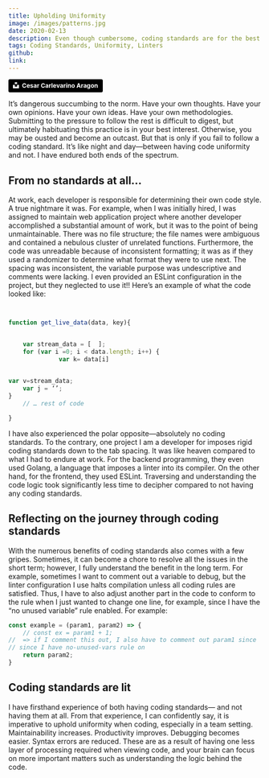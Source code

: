 ```yaml
---
title: Upholding Uniformity
image: /images/patterns.jpg
date: 2020-02-13
description: Even though cumbersome, coding standards are for the best.
tags: Coding Standards, Uniformity, Linters
github:
link:
---
```


<a style="background-color:black;color:white;text-decoration:none;padding:4px 6px;font-family:-apple-system, BlinkMacSystemFont, &quot;San Francisco&quot;, &quot;Helvetica Neue&quot;, Helvetica, Ubuntu, Roboto, Noto, &quot;Segoe UI&quot;, Arial, sans-serif;font-size:12px;font-weight:bold;line-height:1.2;display:inline-block;border-radius:3px" href="https://unsplash.com/@carlevarino?utm_medium=referral&amp;utm_campaign=photographer-credit&amp;utm_content=creditBadge" target="_blank" rel="noopener noreferrer"><span style="display:inline-block;padding:2px 3px"><svg xmlns="http://www.w3.org/2000/svg" style="height:12px;width:auto;position:relative;vertical-align:middle;top:-2px;fill:white" viewBox="0 0 32 32"><path d="M10 9V0h12v9H10zm12 5h10v18H0V14h10v9h12v-9z"></path></svg></span><span style="display:inline-block;padding:2px 3px">Cesar Carlevarino Aragon</span></a>

It’s dangerous succumbing to the norm. Have your own thoughts. Have your own opinions. Have your own ideas. Have your own methodologies. Submitting to the pressure to follow the rest is difficult to digest, but ultimately habituating this practice is in your best interest. Otherwise, you may be ousted and become an outcast. But that is only if you fail to follow a coding standard. It’s like night and day—between having code uniformity and not. I have endured both ends of the spectrum.

## From no standards at all...
At work, each developer is responsible for determining their own code style. A true nightmare it was. For example, when I was initially hired, I was assigned to maintain web application project where another developer accomplished a substantial amount of work, but it was to the point of being unmaintainable. There was no file structure; the file names were ambiguous and contained a nebulous cluster of unrelated functions. Furthermore, the code was unreadable because of inconsistent formatting; it was as if they used a randomizer to determine what format they were to use next. The spacing was inconsistent, the variable purpose was undescriptive and comments were lacking. I even provided an ESLint configuration in the project, but they neglected to use it!! Here’s an example of what the code looked like:
```javascript


function get_live_data(data, key){


	var stream_data = [  ];
	for (var i =0; i < data.length; i++) {
		      var k= data[i]

		
var v=stream_data;
	var j = ‘’;
}
	// … rest of code

}
```

I have also experienced the polar opposite—absolutely no coding standards. To the contrary, one project I am a developer for imposes rigid coding standards down to the tab spacing. It was like heaven compared to what I had to endure at work. For the backend programming, they even used Golang, a language that imposes a linter into its compiler. On the other hand, for the frontend, they used ESLint. Traversing and understanding the code logic took significantly less time to decipher compared to not having any coding standards.

## Reflecting on the journey through coding standards
With the numerous benefits of coding standards also comes with a few gripes. Sometimes, it can become a chore to resolve all the issues in the short term; however, I fully understand the benefit in the long term. For example, sometimes I want to comment out a variable to debug, but the linter configuration I use halts compilation unless all coding rules are satisfied. Thus, I have to also adjust another part in the code to conform to the rule when I just wanted to change one line, for example, since I have the “no unused variable” rule enabled. For example:

```javascript
const example = (param1, param2) => {
	// const ex = param1 + 1;
//  => if I comment this out, I also have to comment out param1 since 
// since I have no-unused-vars rule on
	return param2;
}
```

## Coding standards are lit
I have firsthand experience of both having coding standards— and not having them at all. From that experience, I can confidently say, it is imperative to uphold uniformity when coding, especially in a team setting. Maintainability increases. Productivity improves. Debugging becomes easier. Syntax errors are reduced. These are as a result of having one less layer of processing required when viewing code, and your brain can focus on more important matters such as understanding the logic behind the code.
